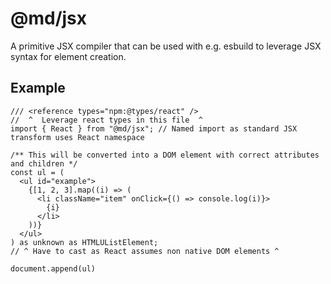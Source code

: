 # @md/jsx

A primitive JSX compiler that can be used with e.g. esbuild to leverage JSX syntax for element creation.

## Example

```
/// <reference types="npm:@types/react" />
//  ^  Leverage react types in this file  ^
import { React } from "@md/jsx"; // Named import as standard JSX transform uses React namespace

/** This will be converted into a DOM element with correct attributes and children */
const ul = (
  <ul id="example">
    {[1, 2, 3].map((i) => (
      <li className="item" onClick={() => console.log(i)}>
        {i}
      </li>
    ))}
  </ul>
) as unknown as HTMLUListElement; 
// ^ Have to cast as React assumes non native DOM elements ^

document.append(ul)
```
